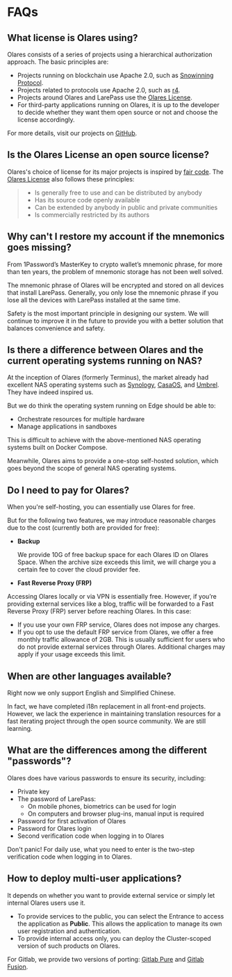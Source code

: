 # FAQs

## What license is Olares using?

Olares consists of a series of projects using a hierarchical authorization approach. The basic principles are:

- Projects running on blockchain use Apache 2.0, such as [Snowinning Protocol](https://github.com/beclab/terminusdid-contract-system).
- Projects related to protocols use Apache 2.0, such as [r4](https://github.com/beclab/r4).
- Projects around Olares and LarePass use the [Olares License](https://github.com/beclab/Olares/blob/main/LICENSE.md).
- For third-party applications running on Olares, it is up to the developer to decide whether they want them open source or not and choose the license accordingly.

For more details, visit our projects on [GitHub](https://github.com/beclab).

## Is the Olares License an open source license?

Olares's choice of license for its major projects is inspired by [fair code](https://faircode.io/). The [Olares License](https://github.com/beclab/Olares/blob/main/LICENSE.md) also follows these principles:

> - Is generally free to use and can be distributed by anybody
> - Has its source code openly available
> - Can be extended by anybody in public and private communities
> - Is commercially restricted by its authors

## Why can't I restore my account if the mnemonics goes missing?

From 1Password’s MasterKey to crypto wallet’s mnemonic phrase, for more than ten years, the problem of mnemonic storage has not been well solved.

The mnemonic phrase of Olares will be encrypted and stored on all devices that install LarePass. Generally, you only lose the mnemonic phrase if you lose all the devices with LarePass installed at the same time.

Safety is the most important principle in designing our system. We will continue to improve it in the future to provide you with a better solution that balances convenience and safety.

## Is there a difference between Olares and the current operating systems running on NAS?

At the inception of Olares (formerly Terminus), the market already had excellent NAS operating systems such as [Synology](https://www.synology.com/en-global/dsm/packages), [CasaOS](https://github.com/IceWhaleTech/CasaOS), and [Umbrel](https://github.com/getumbrel/umbrel). They have indeed inspired us.

But we do think the operating system running on Edge should be able to:

- Orchestrate resources for multiple hardware
- Manage applications in sandboxes

This is difficult to achieve with the above-mentioned NAS operating systems built on Docker Compose.

Meanwhile, Olares aims to provide a one-stop self-hosted solution, which goes beyond the scope of general NAS operating systems.

## Do I need to pay for Olares?

When you're self-hosting, you can essentially use Olares for free.

But for the following two features, we may introduce reasonable charges due to the cost (currently both are provided for free):

- **Backup**

  We provide 10G of free backup space for each Olares ID on Olares Space. When the archive size exceeds this limit, we will charge you a certain fee to cover the cloud provider fee.

- **Fast Reverse Proxy (FRP)**

Accessing Olares locally or via VPN is essentially free. However, if you’re providing external services like a blog, traffic will be forwarded to a Fast Reverse Proxy (FRP) server before reaching Olares. In this case:

- If you use your own FRP service, Olares does not impose any charges.
- If you opt to use the default FRP service from Olares, we offer a free monthly traffic allowance of 2GB. This is usually sufficient for users who do not provide external services through Olares. Additional charges may apply if your usage exceeds this limit.

## When are other languages available?

Right now we only support English and Simplified Chinese.

In fact, we have completed i18n replacement in all front-end projects. However, we lack the experience in maintaining translation resources for a fast iterating project through the open source community. We are still learning.

## What are the differences among the different "passwords"?

Olares does have various passwords to ensure its security, including:

- Private key
- The password of LarePass:
    - On mobile phones, biometrics can be used for login
    - On computers and browser plug-ins, manual input is required
- Password for first activation of Olares
- Password for Olares login
- Second verification code when logging in to Olares

Don't panic! For daily use, what you need to enter is the two-step verification code when logging in to Olares.

## How to deploy multi-user applications?

It depends on whether you want to provide external service or simply let internal Olares users use it.

- To provide services to the public, you can select the Entrance to access the application as **Public**. This allows the application to manage its own user registration and authentication.
- To provide internal access only, you can deploy the Cluster-scoped version of such products on Olares.

For Gitlab, we provide two versions of porting: [Gitlab Pure](https://github.com/beclab/apps/tree/main/gitlabpure) and [Gitlab Fusion](https://github.com/RLovelett/gitlab-fusion).
